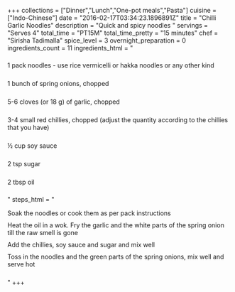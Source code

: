 +++
collections = ["Dinner","Lunch","One-pot meals","Pasta"]
cuisine = ["Indo-Chinese"]
date = "2016-02-17T03:34:23.1896891Z"
title = "Chilli Garlic Noodles"
description = "Quick and spicy noodles "
servings = "Serves 4"
total_time = "PT15M"
total_time_pretty = "15 minutes"
chef = "Sirisha Tadimalla"
spice_level = 3
overnight_preparation = 0
ingredients_count = 11
ingredients_html = "<ul style='padding-left: 0; list-style: none;'><li itemprop='recipeIngredient' style='margin: 8px 0px;padding: 8px 0px;'>1 pack noodles - use rice vermicelli or hakka noodles or any other kind</li><li itemprop='recipeIngredient' style='margin: 8px 0px;padding: 8px 0px;'>1 bunch of spring onions, chopped</li><li itemprop='recipeIngredient' style='margin: 8px 0px;padding: 8px 0px;'>5-6 cloves (or 18 g) of garlic, chopped</li><li itemprop='recipeIngredient' style='margin: 8px 0px;padding: 8px 0px;'>3-4 small red chillies, chopped (adjust the quantity according to the chillies that you have)</li><li itemprop='recipeIngredient' style='margin: 8px 0px;padding: 8px 0px;'>½ cup soy sauce</li><li itemprop='recipeIngredient' style='margin: 8px 0px;padding: 8px 0px;'>2 tsp sugar</li><li itemprop='recipeIngredient' style='margin: 8px 0px;padding: 8px 0px;'>2 tbsp oil</li></ul>"
steps_html = "<ol style='list-style: none inside; padding-left: 0px;'><li style='padding-bottom: 10px;'><i class='step-track-icon fa fa-square-o'></i><span class='step-text' itemprop='recipeInstructions'>Soak the noodles or cook them as per pack instructions</span></li><li style='padding-bottom: 10px;'><i class='step-track-icon fa fa-square-o'></i><span class='step-text' itemprop='recipeInstructions'>Heat the oil in a wok. Fry the garlic and the white parts of the spring onion till the raw smell is gone</span></li><li style='padding-bottom: 10px;'><i class='step-track-icon fa fa-square-o'></i><span class='step-text' itemprop='recipeInstructions'>Add the chillies, soy sauce and sugar and mix well</span></li><li style='padding-bottom: 10px;'><i class='step-track-icon fa fa-square-o'></i><span class='step-text' itemprop='recipeInstructions'>Toss in the noodles and the green parts of the spring onions, mix well and serve hot</span></li></ol>"
+++
